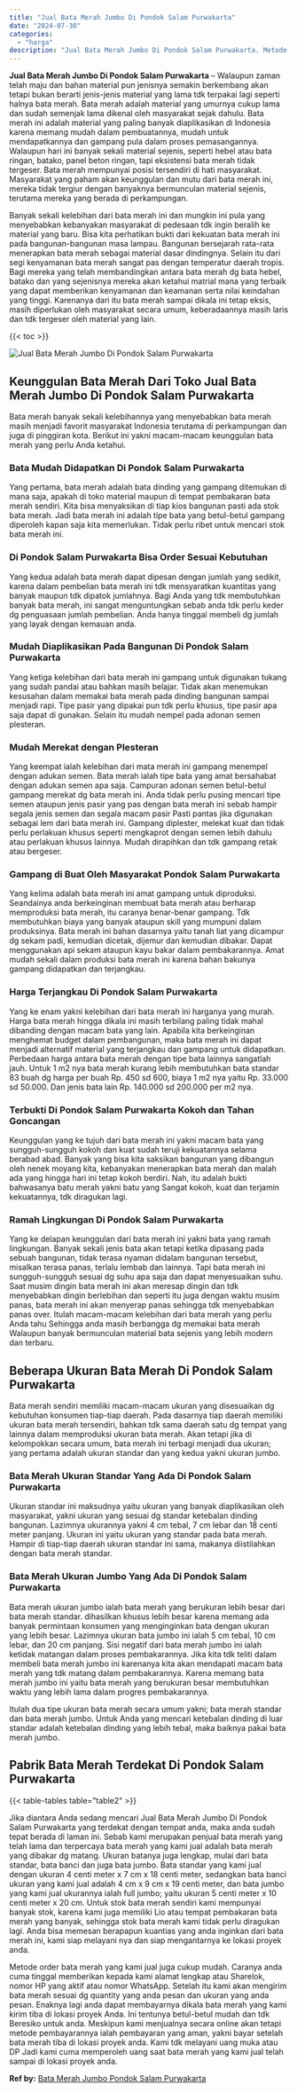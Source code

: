 ```yaml
---
title: "Jual Bata Merah Jumbo Di Pondok Salam Purwakarta"
date: "2024-07-30"
categories: 
  - "harga"
description: "Jual Bata Merah Jumbo Di Pondok Salam Purwakarta. Metode order bata merah yang kami jual juga cukup mudah. Caranya anda cuma tinggal memberikan kepada kami a..."
---
```


**Jual Bata Merah Jumbo Di Pondok Salam Purwakarta** – Walaupun zaman telah maju dan bahan material pun jenisnya semakin berkembang akan tetapi bukan berarti jenis-jenis material yang lama tdk terpakai lagi seperti halnya bata merah. Bata merah adalah material yang umurnya cukup lama dan sudah semenjak lama dikenal oleh masyarakat sejak dahulu. Bata merah ini adalah material yang paling banyak diaplikasikan di Indonesia karena memang mudah dalam pembuatannya, mudah untuk mendapatkannya dan gampang pula dalam proses pemasangannya. Walaupun hari ini banyak sekali material sejenis, seperti hebel atau bata ringan, batako, panel beton ringan, tapi eksistensi bata merah tidak tergeser. Bata merah mempunyai posisi tersendiri di hati masyarakat. Masyarakat yang paham akan keunggulan dan mutu dari bata merah ini, mereka tidak tergiur dengan banyaknya bermunculan material sejenis, terutama mereka yang berada di perkampungan.

Banyak sekali kelebihan dari bata merah ini dan mungkin ini pula yang menyebabkan kebanyakan masyarakat di pedesaan tdk ingin beralih ke material yang baru. Bisa kita perhatikan bukti dari kekuatan bata merah ini pada bangunan-bangunan masa lampau. Bangunan bersejarah rata-rata menerapkan bata merah sebagai material dasar dindingnya. Selain itu dari segi kenyamanan bata merah sangat pas dengan temperatur daerah tropis. Bagi mereka yang telah membandingkan antara bata merah dg bata hebel, batako dan yang sejenisnya mereka akan ketahui matrial mana yang terbaik yang dapat memberikan kenyamanan dan keamanan serta nilai keindahan yang tinggi. Karenanya dari itu bata merah sampai dikala ini tetap eksis, masih diperlukan oleh masyarakat secara umum, keberadaannya masih laris dan tdk tergeser oleh material yang lain.

{{< toc >}}

![Jual Bata Merah Jumbo Di Pondok Salam Purwakarta](/images/jual-bata-merah-07.png)

## Keunggulan Bata Merah Dari Toko Jual Bata Merah Jumbo Di Pondok Salam Purwakarta

Bata merah banyak sekali kelebihannya yang menyebabkan bata merah masih menjadi favorit masyarakat Indonesia terutama di perkampungan dan juga di pinggiran kota. Berikut ini yakni macam-macam keunggulan bata merah yang perlu Anda ketahui.

### Bata Mudah Didapatkan Di Pondok Salam Purwakarta

Yang pertama, bata merah adalah bata dinding yang gampang ditemukan di mana saja, apakah di toko material maupun di tempat pembakaran bata merah sendiri. Kita bisa menyaksikan di tiap kios bangunan pasti ada stok bata merah. Jadi bata merah ini adalah tipe bata yang betul-betul gampang diperoleh kapan saja kita memerlukan. Tidak perlu ribet untuk mencari stok bata merah ini.

### Di Pondok Salam Purwakarta Bisa Order Sesuai Kebutuhan

Yang kedua adalah bata merah dapat dipesan dengan jumlah yang sedikit, karena dalam pembelian bata merah ini tdk mensyaratkan kuantitas yang banyak maupun tdk dipatok jumlahnya. Bagi Anda yang tdk membutuhkan banyak bata merah, ini sangat menguntungkan sebab anda tdk perlu keder dg penguasaan jumlah pembelian. Anda hanya tinggal membeli dg jumlah yang layak dengan kemauan anda.

### Mudah Diaplikasikan Pada Bangunan Di Pondok Salam Purwakarta

Yang ketiga kelebihan dari bata merah ini gampang untuk digunakan tukang yang sudah pandai atau bahkan masih belajar. Tidak akan menemukan kesusahan dalam memakai bata merah pada dinding bangunan sampai menjadi rapi. Tipe pasir yang dipakai pun tdk perlu khusus, tipe pasir apa saja dapat di gunakan. Selain itu mudah nempel pada adonan semen plesteran.

### Mudah Merekat dengan Plesteran

Yang keempat ialah kelebihan dari mata merah ini gampang menempel dengan adukan semen. Bata merah ialah tipe bata yang amat bersahabat dengan adukan semen apa saja. Campuran adonan semen betul-betul gampang merekat dg bata merah ini. Anda tidak perlu pusing mencari tipe semen ataupun jenis pasir yang pas dengan bata merah ini sebab hampir segala jenis semen dan segala macam pasir Pasti pantas jika digunakan sebagai lem dari bata merah ini. Gampang diplester, melekat kuat dan tidak perlu perlakuan khusus seperti mengkaprot dengan semen lebih dahulu atau perlakuan khusus lainnya. Mudah dirapihkan dan tdk gampang retak atau bergeser.

### Gampang di Buat Oleh Masyarakat Pondok Salam Purwakarta

Yang kelima adalah bata merah ini amat gampang untuk diproduksi. Seandainya anda berkeinginan membuat bata merah atau berharap memproduksi bata merah, itu caranya benar-benar gampang. Tdk membutuhkan biaya yang banyak ataupun skill yang mumpuni dalam produksinya. Bata merah ini bahan dasarnya yaitu tanah liat yang dicampur dg sekam padi, kemudian dicetak, dijemur dan kemudian dibakar. Dapat menggunakan api sekam ataupun kayu bakar dalam pembakarannya. Amat mudah sekali dalam produksi bata merah ini karena bahan bakunya gampang didapatkan dan terjangkau.

### Harga Terjangkau Di Pondok Salam Purwakarta

Yang ke enam yakni kelebihan dari bata merah ini harganya yang murah. Harga bata merah hingga dikala ini masih terbilang paling tidak mahal dibanding dengan macam bata yang lain. Apabila kita berkeinginan menghemat budget dalam pembangunan, maka bata merah ini dapat menjadi alternatif material yang terjangkau dan gampang untuk didapatkan. Perbedaan harga antara bata merah dengan tipe bata lainnya sangatlah jauh. Untuk 1 m2 nya bata merah kurang lebih membutuhkan bata standar 83 buah dg harga per buah Rp. 450 sd 600, biaya 1 m2 nya yaitu Rp. 33.000 sd 50.000. Dan jenis bata lain Rp. 140.000 sd 200.000 per m2 nya.

### Terbukti Di Pondok Salam Purwakarta Kokoh dan Tahan Goncangan

Keunggulan yang ke tujuh dari bata merah ini yakni macam bata yang sungguh-sungguh kokoh dan kuat sudah teruji kekuatannya selama berabad abad. Banyak yang bisa kita saksikan bangunan yang dibangun oleh nenek moyang kita, kebanyakan menerapkan bata merah dan malah ada yang hingga hari ini tetap kokoh berdiri. Nah, itu adalah bukti bahwasanya batu merah yakni batu yang Sangat kokoh, kuat dan terjamin kekuatannya, tdk diragukan lagi.

### Ramah Lingkungan Di Pondok Salam Purwakarta

Yang ke delapan keunggulan dari bata merah ini yakni bata yang ramah lingkungan. Banyak sekali jenis bata akan tetapi ketika dipasang pada sebuah bangunan, tidak terasa nyaman didalam bangunan tersebut, misalkan terasa panas, terlalu lembab dan lainnya. Tapi bata merah ini sungguh-sungguh sesuai dg suhu apa saja dan dapat menyesuaikan suhu. Saat musim dingin bata merah ini akan meresap dingin dan tdk menyebabkan dingin berlebihan dan seperti itu juga dengan waktu musim panas, bata merah ini akan menyerap panas sehingga tdk menyebabkan panas over. Itulah macam-macam kelebihan dari bata merah yang perlu Anda tahu Sehingga anda masih berbangga dg memakai bata merah Walaupun banyak bermunculan material bata sejenis yang lebih modern dan terbaru.

## Beberapa Ukuran Bata Merah Di Pondok Salam Purwakarta

Bata merah sendiri memiliki macam-macam ukuran yang disesuaikan dg kebutuhan konsumen tiap-tiap daerah. Pada dasarnya tiap daerah memiliki ukuran bata merah tersendiri, bahkan tdk sama daerah satu dg tempat yang lainnya dalam memproduksi ukuran bata merah. Akan tetapi jika di kelompokkan secara umum, bata merah ini terbagi menjadi dua ukuran; yang pertama adalah ukuran standar dan yang kedua yakni ukuran jumbo.

### Bata Merah Ukuran Standar Yang Ada Di Pondok Salam Purwakarta

Ukuran standar ini maksudnya yaitu ukuran yang banyak diaplikasikan oleh masyarakat, yakni ukuran yang sesuai dg standar ketebalan dinding bangunan. Lazimnya ukurannya yakni 4 cm tebal, 7 cm lebar dan 18 centi meter panjang. Ukuran ini yaitu ukuran yang standar pada bata merah. Hampir di tiap-tiap daerah ukuran standar ini sama, makanya diistilahkan dengan bata merah standar.

### Bata Merah Ukuran Jumbo Yang Ada Di Pondok Salam Purwakarta

Bata merah ukuran jumbo ialah bata merah yang berukuran lebih besar dari bata merah standar. dihasilkan khusus lebih besar karena memang ada banyak permintaan konsumen yang menginginkan bata dengan ukuran yang lebih besar. Lazimnya ukuran bata jumbo ini ialah 5 cm tebal, 10 cm lebar, dan 20 cm panjang. Sisi negatif dari bata merah jumbo ini ialah ketidak matangan dalam proses pembakarannya. Jika kita tdk teliti dalam membeli bata merah jumbo ini karenanya kita akan mendapati macam bata merah yang tdk matang dalam pembakarannya. Karena memang bata merah jumbo ini yaitu bata merah yang berukuran besar membutuhkan waktu yang lebih lama dalam progres pembakarannya.

Itulah dua tipe ukuran bata merah secara umum yakni; bata merah standar dan bata merah jumbo. Untuk Anda yang mencari ketebalan dinding di luar standar adalah ketebalan dinding yang lebih tebal, maka baiknya pakai bata merah jumbo.

## Pabrik Bata Merah Terdekat Di Pondok Salam Purwakarta

{{< table-tables table="table2" >}}

Jika diantara Anda sedang mencari Jual Bata Merah Jumbo Di Pondok Salam Purwakarta yang terdekat dengan tempat anda, maka anda sudah tepat berada di laman ini. Sebab kami merupakan penjual bata merah yang telah lama dan terpercaya bata merah yang kami jual adalah bata merah yang dibakar dg matang. Ukuran batanya juga lengkap, mulai dari bata standar, bata banci dan juga bata jumbo. Bata standar yang kami jual dengan ukuran 4 centi meter x 7 cm x 18 centi meter, sedangkan bata banci ukuran yang kami jual adalah 4 cm x 9 cm x 19 centi meter, dan bata jumbo yang kami jual ukurannya ialah full jumbo; yaitu ukuran 5 centi meter x 10 centi meter x 20 cm. Untuk stok bata merah sendiri kami mempunyai banyak stok, karena kami juga memiliki Lio atau tempat pembakaran bata merah yang banyak, sehingga stok bata merah kami tidak perlu diragukan lagi. Anda bisa memesan berapapun kuantias yang anda inginkan dari bata merah ini, kami siap melayani nya dan siap mengantarnya ke lokasi proyek anda.

Metode order bata merah yang kami jual juga cukup mudah. Caranya anda cuma tinggal memberikan kepada kami alamat lengkap atau Sharelok, nomor HP yang aktif atau nomor WhatsApp. Setelah itu kami akan mengirim bata merah sesuai dg quantity yang anda pesan dan ukuran yang anda pesan. Enaknya lagi anda dapat membayarnya dikala bata merah yang kami kirim tiba di lokasi proyek Anda. Ini tentunya betul-betul mudah dan tdk Beresiko untuk anda. Meskipun kami menjualnya secara online akan tetapi metode pembayarannya ialah pembayaran yang aman, yakni bayar setelah bata merah tiba di lokasi proyek anda. Kami tdk melayani uang muka atau DP Jadi kami cuma memperoleh uang saat bata merah yang kami jual telah sampai di lokasi proyek anda.

**Ref by:** [Bata Merah Jumbo Pondok Salam Purwakarta](https://id.wikipedia.org/wiki/Bata)
